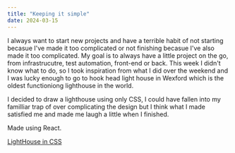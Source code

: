 ```yaml
---
title: "Keeping it simple"
date: 2024-03-15
---
```


I always want to start new projects and have a terrible habit of not starting becasue I've made it too complicated or not finishing becasue I've also made it too complicated. My goal is to always have a little project on the go, from infrastrucutre, test automation, front-end or back. This week I didn't know what to do, so I took inspiration from what I did over the weekend and I was lucky enough to go to hook head light house in Wexford which is the oldest functioniong lighthouse in the world.

I decided to draw a lighthouse using only CSS, I could have fallen into my familliar trap of over complicating the design but I think what I made satisfied me and made me laugh a little when I finished. 

Made using React.

[LightHouse in CSS](https://github.com/Joshua850/react-lighthouse)
